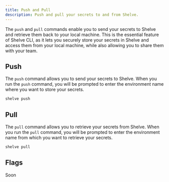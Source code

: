 ```yaml
---
title: Push and Pull
description: Push and pull your secrets to and from Shelve.
---
```


The `push` and `pull` commands enable you to send your secrets to Shelve and retrieve them back to your local machine. This is the essential feature of Shelve CLI, as it lets you securely store your secrets in Shelve and access them from your local machine, while also allowing you to share them with your team.

## Push

The `push` command allows you to send your secrets to Shelve. When you run the `push` command, you will be prompted to enter the environment name where you want to store your secrets.

```bash [terminal]
shelve push
```

## Pull

The `pull` command allows you to retrieve your secrets from Shelve. When you run the `pull` command, you will be prompted to enter the environment name from which you want to retrieve your secrets.

```bash [terminal]
shelve pull
```

## Flags

Soon
